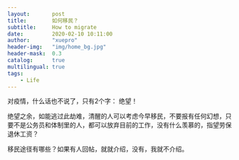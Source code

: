 ```yaml
---
layout:       post
title:        如何移民？
subtitle:     How to migrate
date:         2020-02-10 10:11:00
author:       "xuepro"
header-img:   "img/home_bg.jpg"
header-mask:  0.3
catalog:      true
multilingual: true
tags:
    - Life     
---    
```


对疫情，什么话也不说了，只有2个字： 绝望！

绝望之余，如能逃过此劫难，清醒的人可以考虑今早移民，不要报有任何幻想，只要不是公务员和体制里的人，都可以放弃目前的工作，没有什么羡慕的，指望劳保退休工资？

移民途径有哪些？如果有人回帖，就就介绍，没有，我就不介绍。
